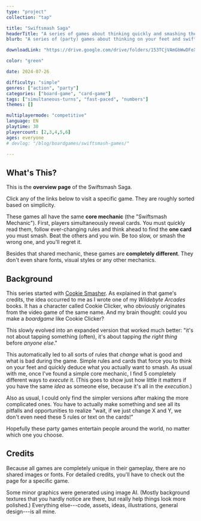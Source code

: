 ```yaml
---
type: "project"
collection: "tap"

title: "Swiftsmash Saga"
headerTitle: "A series of games about thinking quickly and smashing the right card before anyone else."
blurb: "A series of (party) games about thinking on your feet and swiftly smashing the right card before anyone else."

downloadLink: "https://drive.google.com/drive/folders/153TCjVAmGbWwDFeXqa-eacGi2taA2PnZ"

color: "green"

date: 2024-07-26

difficulty: "simple"
genres: ["action", "party"]
categories: ["board-game", "card-game"]
tags: ["simultaneous-turns", "fast-paced", "numbers"]
themes: []

multiplayermode: "competitive"
language: EN
playtime: 30
playercount: [2,3,4,5,6]
ages: everyone
# devlog: "/blog/boardgames/swiftsmash-games/"

---
```


## What's This?

This is the **overview page** of the Swiftsmash Saga.

Click any of the links below to visit a specific game. They are roughly sorted based on simplicity.

These games all have the same **core mechanic** (the "Swiftsmash Mechanic"). First, players simultaneously reveal cards. You must quickly read them, follow ever-changing rules and think ahead to find the **one card** you must smash. Beat the others and you win. Be too slow, or smash the wrong one, and you'll regret it.

Besides that shared mechanic, these games are **completely different**. They don't even share fonts, visual styles or any other mechanics.

## Background

This series started with [Cookie Smasher](/swiftsmash-saga/tap/cookie-smasher/). As explained in that game's credits, the idea occurred to me as I wrote one of my _Wildebyte Arcades_ books. It has a character called Cookie Clicker, who obviously originates from the video game of the same name. And my brain thought: could you make a _boardgame_ like Cookie Clicker?

This slowly evolved into an expanded version that worked much better: "it's not about tapping something (often), it's about tapping _the right thing_ before _anyone else_."

This automatically led to all sorts of rules that _change_ what is good and what is bad during the game. Simple rules and cards that force you to think on your feet and quickly deduce what you actually want to smash. As usual with me, once I've found a simple core mechanic, I find 5 completely different ways to _execute_ it. (This goes to show just how little it matters if you have the same _idea_ as someone else, because it's all in the _execution_.)

Also as usual, I could only find the simpler versions after making the more complicated ones. You have to actually make something and see all its pitfalls and opportunities to realize "wait, if we just change X and Y, we don't even need these 5 rules or text on the cards!"

Hopefully these party games entertain people around the world, no matter which one you choose.

## Credits

Because all games are completely unique in their gameplay, there are no shared images or fonts. For detailed credits, you'll have to check out the page for a specific game.

Some minor graphics were generated using image AI. (Mostly background textures that you hardly notice are there, but really help things look more polished.) Everything else---code, assets, ideas, illustrations, general design---is all mine.
